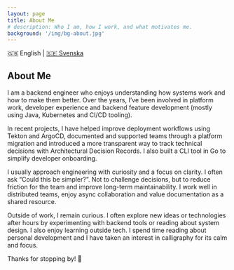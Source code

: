 ```yaml
---
layout: page
title: About Me
# description: Who I am, how I work, and what motivates me.
background: '/img/bg-about.jpg'
---
```


<div class="language-toggle">
  🇬🇧 English | <a href="/about-se/">🇸🇪 Svenska</a>
</div>

## About Me

I am a backend engineer who enjoys understanding how systems work and how to make them better. Over the years, I’ve been involved in platform work, developer experience and backend feature development (mostly using Java, Kubernetes and CI/CD tooling).

In recent projects, I have helped improve deployment workflows using Tekton and ArgoCD, documented and supported teams through a platform migration and introduced a more transparent way to track technical decisions with Architectural Decision Records. I also built a CLI tool in Go to simplify developer onboarding.

I usually approach engineering with curiosity and a focus on clarity. I often ask “Could this be simpler?”. Not to challenge decisions, but to reduce friction for the team and improve long-term maintainability. I work well in distributed teams, enjoy async collaboration and value documentation as a shared resource.

Outside of work, I remain curious. I often explore new ideas or technologies after hours by experimenting with backend tools or reading about system design. I also enjoy learning outside tech. I spend time reading about personal development and I have taken an interest in calligraphy for its calm and focus.

Thanks for stopping by! 🙂
